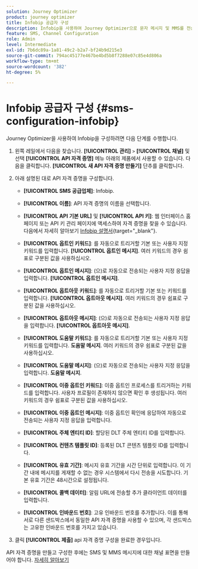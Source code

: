 ```yaml
---
solution: Journey Optimizer
product: journey optimizer
title: Infobip 공급자 구성
description: Infobip을 사용하여 Journey Optimizer으로 문자 메시지 및 MMS를 전송하도록 환경을 구성하는 방법에 대해 알아봅니다
feature: SMS, Channel Configuration
role: Admin
level: Intermediate
exl-id: 7b6dc89a-1a81-49c2-b2a7-bf24b9d215e3
source-git-commit: 794ac45177e467be4bd5b8f7288e07c85e4d806a
workflow-type: tm+mt
source-wordcount: '382'
ht-degree: 5%

---
```


# Infobip 공급자 구성 {#sms-configuration-infobip}

Journey Optimizer을 사용하여 Infobip을 구성하려면 다음 단계를 수행합니다.

1. 왼쪽 레일에서 다음을 찾습니다. **[!UICONTROL 관리]** `>` **[!UICONTROL 채널]** 및 선택 **[!UICONTROL API 자격 증명]** 메뉴 아래의 제품에서 사용할 수 있습니다. 다음을 클릭합니다. **[!UICONTROL 새 API 자격 증명 만들기]** 단추를 클릭합니다.

1. 아래 설명된 대로 API 자격 증명을 구성합니다.

   * **[!UICONTROL SMS 공급업체]**: Infobip.

   * **[!UICONTROL 이름]**: API 자격 증명의 이름을 선택합니다.

   * **[!UICONTROL API 기본 URL]** 및 **[!UICONTROL API 키]**: 웹 인터페이스 홈 페이지 또는 API 키 관리 페이지에 액세스하여 자격 증명을 찾을 수 있습니다. 다음에서 자세히 알아보기 [Infobip 설명서](https://www.infobip.com/docs/api){target="_blank"}.

   * **[!UICONTROL 옵트인 키워드]**: 를 자동으로 트리거할 기본 또는 사용자 지정 키워드를 입력합니다. **[!UICONTROL 옵트인 메시지]**. 여러 키워드의 경우 쉼표로 구분된 값을 사용하십시오.

   * **[!UICONTROL 옵트인 메시지]**: (으)로 자동으로 전송되는 사용자 지정 응답을 입력합니다. **[!UICONTROL 옵트인 메시지]**.

   * **[!UICONTROL 옵트아웃 키워드]**: 를 자동으로 트리거할 기본 또는 키워드를 입력합니다. **[!UICONTROL 옵트아웃 메시지]**. 여러 키워드의 경우 쉼표로 구분된 값을 사용하십시오.

   * **[!UICONTROL 옵트아웃 메시지]**: (으)로 자동으로 전송되는 사용자 지정 응답을 입력합니다. **[!UICONTROL 옵트아웃 메시지]**.

   * **[!UICONTROL 도움말 키워드]**: 를 자동으로 트리거할 기본 또는 사용자 지정 키워드를 입력합니다. **도움말 메시지**. 여러 키워드의 경우 쉼표로 구분된 값을 사용하십시오.

   * **[!UICONTROL 도움말 메시지]**: (으)로 자동으로 전송되는 사용자 지정 응답을 입력합니다. **도움말 메시지**.

   * **[!UICONTROL 이중 옵트인 키워드]**: 이중 옵트인 프로세스를 트리거하는 키워드를 입력합니다. 사용자 프로필이 존재하지 않으면 확인 후 생성됩니다. 여러 키워드의 경우 쉼표로 구분된 값을 사용하십시오.

   * **[!UICONTROL 이중 옵트인 메시지]**: 이중 옵트인 확인에 응답하여 자동으로 전송되는 사용자 지정 응답을 입력합니다.

   * **[!UICONTROL 주체 엔티티 ID]**: 할당된 DLT 주체 엔티티 ID를 입력합니다.

   * **[!UICONTROL 컨텐츠 템플릿 ID]**: 등록된 DLT 콘텐츠 템플릿 ID를 입력합니다.

   * **[!UICONTROL 유효 기간]**: 메시지 유효 기간을 시간 단위로 입력합니다. 이 기간 내에 메시지를 게재할 수 없는 경우 시스템에서 다시 전송을 시도합니다. 기본 유효 기간은 48시간으로 설정됩니다.

   * **[!UICONTROL 콜백 데이터]**: 알림 URL에 전송할 추가 클라이언트 데이터를 입력합니다.

   * **[!UICONTROL 인바운드 번호]**: 고유 인바운드 번호를 추가합니다. 이를 통해 서로 다른 샌드박스에서 동일한 API 자격 증명을 사용할 수 있으며, 각 샌드박스는 고유한 인바운드 번호를 가지고 있습니다.

1. 클릭 **[!UICONTROL 제출]** api 자격 증명 구성을 완료한 경우입니다.

API 자격 증명을 만들고 구성한 후에는 SMS 및 MMS 메시지에 대한 채널 표면을 만들어야 합니다. [자세히 알아보기](sms-configuration-surface.md)
